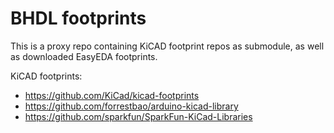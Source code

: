 # BHDL footprints

This is a proxy repo containing KiCAD footprint repos as submodule, as well as
downloaded EasyEDA footprints.

KiCAD footprints:
- https://github.com/KiCad/kicad-footprints
- https://github.com/forrestbao/arduino-kicad-library
- https://github.com/sparkfun/SparkFun-KiCad-Libraries
